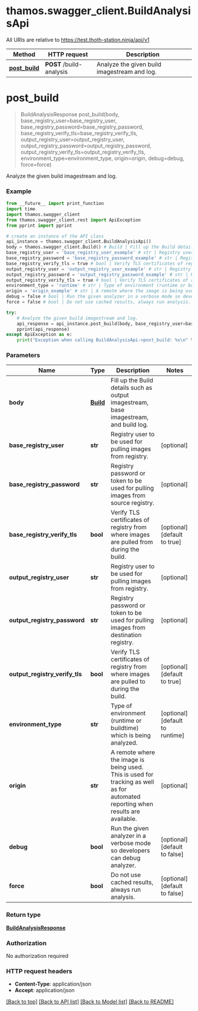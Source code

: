 # thamos.swagger_client.BuildAnalysisApi

All URIs are relative to https://test.thoth-station.ninja/api/v1

Method | HTTP request | Description
------------- | ------------- | -------------
[**post_build**](BuildAnalysisApi.md#post_build) | **POST** /build-analysis | Analyze the given build imagestream and log.

# **post_build**
> BuildAnalysisResponse post_build(body, base_registry_user=base_registry_user, base_registry_password=base_registry_password, base_registry_verify_tls=base_registry_verify_tls, output_registry_user=output_registry_user, output_registry_password=output_registry_password, output_registry_verify_tls=output_registry_verify_tls, environment_type=environment_type, origin=origin, debug=debug, force=force)

Analyze the given build imagestream and log.

### Example
```python
from __future__ import print_function
import time
import thamos.swagger_client
from thamos.swagger_client.rest import ApiException
from pprint import pprint

# create an instance of the API class
api_instance = thamos.swagger_client.BuildAnalysisApi()
body = thamos.swagger_client.Build() # Build | Fill up the Build details such as output imagestream, base imagestream, and build log.
base_registry_user = 'base_registry_user_example' # str | Registry user to be used for pulling images from registry.  (optional)
base_registry_password = 'base_registry_password_example' # str | Registry password or token to be used for pulling images from source registry.  (optional)
base_registry_verify_tls = true # bool | Verify TLS certificates of registry from where images are pulled from during the build.  (optional) (default to true)
output_registry_user = 'output_registry_user_example' # str | Registry user to be used for pulling images from registry.  (optional)
output_registry_password = 'output_registry_password_example' # str | Registry password or token to be used for pulling images from destination registry.  (optional)
output_registry_verify_tls = true # bool | Verify TLS certificates of registry from where images are pulled to during the build.  (optional) (default to true)
environment_type = 'runtime' # str | Type of environment (runtime or buildtime) which is being analyzed.  (optional) (default to runtime)
origin = 'origin_example' # str | A remote where the image is being used. This is used for tracking as well as for automated reporting when results are available.  (optional)
debug = false # bool | Run the given analyzer in a verbose mode so developers can debug analyzer.  (optional) (default to false)
force = false # bool | Do not use cached results, always run analysis.  (optional) (default to false)

try:
    # Analyze the given build imagestream and log.
    api_response = api_instance.post_build(body, base_registry_user=base_registry_user, base_registry_password=base_registry_password, base_registry_verify_tls=base_registry_verify_tls, output_registry_user=output_registry_user, output_registry_password=output_registry_password, output_registry_verify_tls=output_registry_verify_tls, environment_type=environment_type, origin=origin, debug=debug, force=force)
    pprint(api_response)
except ApiException as e:
    print("Exception when calling BuildAnalysisApi->post_build: %s\n" % e)
```

### Parameters

Name | Type | Description  | Notes
------------- | ------------- | ------------- | -------------
 **body** | [**Build**](Build.md)| Fill up the Build details such as output imagestream, base imagestream, and build log. | 
 **base_registry_user** | **str**| Registry user to be used for pulling images from registry.  | [optional] 
 **base_registry_password** | **str**| Registry password or token to be used for pulling images from source registry.  | [optional] 
 **base_registry_verify_tls** | **bool**| Verify TLS certificates of registry from where images are pulled from during the build.  | [optional] [default to true]
 **output_registry_user** | **str**| Registry user to be used for pulling images from registry.  | [optional] 
 **output_registry_password** | **str**| Registry password or token to be used for pulling images from destination registry.  | [optional] 
 **output_registry_verify_tls** | **bool**| Verify TLS certificates of registry from where images are pulled to during the build.  | [optional] [default to true]
 **environment_type** | **str**| Type of environment (runtime or buildtime) which is being analyzed.  | [optional] [default to runtime]
 **origin** | **str**| A remote where the image is being used. This is used for tracking as well as for automated reporting when results are available.  | [optional] 
 **debug** | **bool**| Run the given analyzer in a verbose mode so developers can debug analyzer.  | [optional] [default to false]
 **force** | **bool**| Do not use cached results, always run analysis.  | [optional] [default to false]

### Return type

[**BuildAnalysisResponse**](BuildAnalysisResponse.md)

### Authorization

No authorization required

### HTTP request headers

 - **Content-Type**: application/json
 - **Accept**: application/json

[[Back to top]](#) [[Back to API list]](../README.md#documentation-for-api-endpoints) [[Back to Model list]](../README.md#documentation-for-models) [[Back to README]](../README.md)

